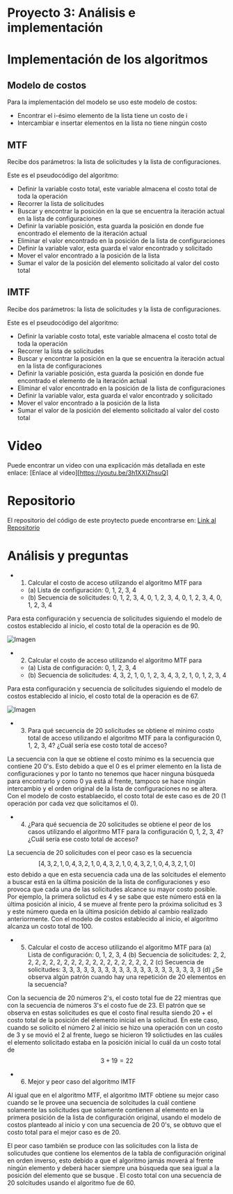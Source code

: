 # Proyecto 3: Análisis e implementación 


# Implementación de los algoritmos


## Modelo de costos

Para la implementación del modelo se uso este modelo de costos: 

- Encontrar el i-ésimo elemento de la lista tiene un costo de i
- Intercambiar e insertar elementos en la lista no tiene ningún costo

## MTF

Recibe dos parámetros: la lista de solicitudes y la lista de configuraciones. 

Este es el pseudocódigo del algoritmo:

- Definir la variable costo total, este variable almacena el costo total de toda la operación
- Recorrer la lista de solicitudes
- Buscar y encontrar la posición en la que se encuentra la iteración actual en la lista de configuraciones
- Definir la variable posición, esta guarda la posición en donde fue encontrado el elemento de la iteración actual
- Eliminar el valor encontrado en la posición de la lista de configuraciones
- Definir la variable valor, esta guarda el valor encontrado y solicitado
- Mover el valor encontrado a la posición de la lista
- Sumar el valor de la posición del elemento solicitado al valor del costo total


## IMTF

Recibe dos parámetros: la lista de solicitudes y la lista de configuraciones. 

Este es el pseudocódigo del algoritmo:

- Definir la variable costo total, este variable almacena el costo total de toda la operación
- Recorrer la lista de solicitudes
- Buscar y encontrar la posición en la que se encuentra la iteración actual en la lista de configuraciones
- Definir la variable posición, esta guarda la posición en donde fue encontrado el elemento de la iteración actual
- Eliminar el valor encontrado en la posición de la lista de configuraciones
- Definir la variable valor, esta guarda el valor encontrado y solicitado
- Mover el valor encontrado a la posición de la lista
- Sumar el valor de la posición del elemento solicitado al valor del costo total

# Video 

Puede encontrar un video con una explicación más detallada en este enlace: [Enlace al video][https://youtu.be/3h1XXIZhsuQ]

# Repositorio

El repositorio del código de este proytecto puede encontrarse en: [Link al Repositorio](https://github.com/PedroPabloGuzmanMayen/Proyecto3_ADA.git)

# Análisis y preguntas

- 1. Calcular el costo de acceso utilizando el algoritmo MTF para
  - (a) Lista de configuración: 0, 1, 2, 3, 4
  - (b) Secuencia de solicitudes: 0, 1, 2, 3, 4, 0, 1, 2, 3, 4, 0, 1, 2, 3, 4, 0, 1, 2, 3, 4

Para esta configuración y secuencia de solicitudes siguiendo el modelo de costos establecido al inicio, el costo total de la operación es de 90. 


![Imagen](https://raw.githubusercontent.com/PedroPabloGuzmanMayen/Proyecto3_ADA/f383242b5e91a47e7473fc17140678a0b9336730/P3%20P1.png)



- 2. Calcular el costo de acceso utilizando el algoritmo MTF para
  - (a) Lista de configuración: 0, 1, 2, 3, 4
  - (b) Secuencia de solicitudes: 4, 3, 2, 1, 0, 1, 2, 3, 4, 3, 2, 1, 0, 1, 2, 3, 4

Para esta configuración y secuencia de solicitudes siguiendo el modelo de costos establecido al inicio, el costo total de la operación es de 67. 

![Imagen](P3_P2.png)

- 3. Para qué secuencia de 20 solicitudes se obtiene el mínimo costo total de acceso utilizando el algoritmo MTF para la configuración 0, 1, 2, 3, 4? ¿Cuál sería ese costo total de acceso?

La secuencia con la que se obtiene el costo mínimo es la secuencia que contiene 20 0's. Esto debido a que el 0 es el primer elemento en la lista de configuraciones y por lo tanto no tenemos que hacer ninguna búsqueda para encontrarlo y como 0 ya está al frente, tampoco se hace ningún intercambio y el orden original de la lista de configuraciones no se altera. Con el modelo de costo establaecido, el costo total de este caso es de 20 (1 operación por cada vez que solicitamos el 0). 

- 4. ¿Para qué secuencia de 20 solicitudes se obtiene el peor de los casos utilizando el algoritmo MTF para la configuración 0, 1, 2, 3, 4? ¿Cuál sería ese costo total de acceso?

La secuencia de 20 solicitudes con el peor caso es la secuencia $$[4,3,2,1,0,4,3,2,1,0,4,3,2,1,0,4,3,2,1,0,4,3,2,1,0]$$ esto debido a que en esta secuencia cada una de las solcitudes el elemento a buscar está en la última posición de la lista de configuraciones y eso provoca que cada una de las solicitudes alcance su mayor costo posible. Por ejemplo, la primera solictud es 4 y se sabe que este número está en la última posición al inicio, 4 se mueve al frente pero la próxima solicitud es 3 y este número queda en la última posición debido al cambio realizado anteriormente. 
Con el modelo de costos establecido al inicio, el algoritmo alcanza un costo total de 100. 

- 5. Calcular el costo de acceso utilizando el algoritmo MTF para
  (a) Lista de configuración: 0, 1, 2, 3, 4
  (b) Secuencia de solicitudes: 2, 2, 2, 2, 2, 2, 2, 2, 2, 2, 2, 2, 2, 2, 2, 2, 2, 2, 2, 2
  (c) Secuencia de solicitudes: 3, 3, 3, 3, 3, 3, 3, 3, 3, 3, 3, 3, 3, 3, 3, 3, 3, 3, 3, 3
  (d) ¿Se observa algún patrón cuando hay una repetición de 20 elementos en la secuencia?


Con la secuencia de 20 números 2's, el costo total fue de 22 mientras que con la secuencia de números 3's el costo fue de 23. El patrón que se observa en estas solicitudes es que el costo final resulta siendo 20 + el costo total de la posición del elemento inicial en la solicitud. En este caso, cuando se solicito el número 2 al inicio se hizo una operación con un costo de 3 y se movió el 2 al frente, luego se hicieron 19 solictiudes en las cuáles el elemento solicitado estaba en la posición inicial lo cuál da un costo total de $$3+19 = 22$$ 


- 6. Mejor y peor caso del algoritmo IMTF

Al igual que en el algoritmo MTF, el algoritmo IMTF obtiene su mejor caso cuando se le provee una secuencia de solcitudes la cuál contiene solamente las solicitudes que solamente contienen al elemento en la primera posición de la lista de configuración original, usando el modelo de costos planteado al inicio y con una secuencia de 20 0's, se obtuvo que el costo total para el mejor caso es de 20. 

El peor caso también se produce con las solicitudes con la lista de solicutudes que contiene los elementos de la tabla de configuración original en orden inverso, esto debido a que el algoritmo jamás moverá al frente ningún elemento y deberá hacer siempre una búsqueda que sea igual a la posición del elemento que se busque . El costo total con una secuencia de 20 solcitudes usando el algoritmo fue de 60. 



